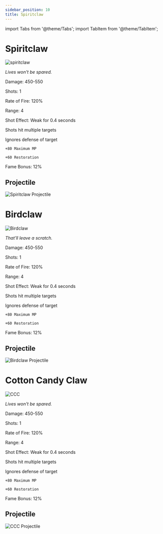 ```yaml
---
sidebar_position: 10
title: Spiritclaw
---
```


import Tabs from '@theme/Tabs';
import TabItem from '@theme/TabItem';

<Tabs>
  <TabItem value="Spiritclaw" label="Spiritclaw" default>
   
# Spiritclaw

![spiritclaw](https://vwiki.valorserver.com/api/item/picture/spiritclaw)

<i>Lives won't be spared.</i>

Damage: 450-550

Shots: 1

Rate of Fire: 120%

Range: 4

Shot Effect: Weak for 0.4 seconds

Shots hit multiple targets

Ignores defense of target

    +80 Maximum MP
    
    +60 Restoration

Fame Bonus: 12%

## Projectile

![Spiritclaw Projectile](https://cdn.discordapp.com/attachments/948363241631916122/950408694015864852/Sclaw.gif)

  </TabItem>
  <TabItem value="Birdclaw" label="Birdclaw">

# Birdclaw

![Birdclaw](https://vwiki.valorserver.com/api/item/picture/birdclaw)

<i>That'll leave a scratch.</i>

Damage: 450-550

Shots: 1

Rate of Fire: 120%

Range: 4

Shot Effect: Weak for 0.4 seconds

Shots hit multiple targets

Ignores defense of target

    +80 Maximum MP
    
    +60 Restoration

Fame Bonus: 12%

## Projectile

![Birdclaw Projectile](https://cdn.discordapp.com/attachments/948363241631916122/950409723298078760/Birdclaw.gif)

  </TabItem>
    <TabItem value="Cotton Candy Claw" label="Cotton Candy Claw">

# Cotton Candy Claw

![CCC](https://vwiki.valorserver.com/api/item/picture/cotton%20candy%20claw)

<i>Lives won't be spared.</i>

Damage: 450-550

Shots: 1

Rate of Fire: 120%

Range: 4

Shot Effect: Weak for 0.4 seconds

Shots hit multiple targets

Ignores defense of target

    +80 Maximum MP
    
    +60 Restoration

Fame Bonus: 12%

## Projectile

![CCC Projectile](https://i.imgur.com/uDNGJaf.gif)
      
  </TabItem>

